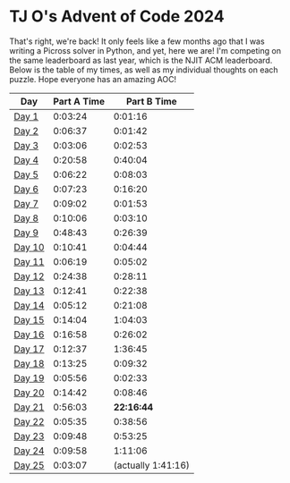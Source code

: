 # TJ O's Advent of Code 2024

That's right, we're back! It only feels like a few months ago that I was writing a Picross solver in Python, and yet, here we are! I'm competing on the same leaderboard as last year, which is the NJIT ACM leaderboard. Below is the table of my times, as well as my individual thoughts on each puzzle. Hope everyone has an amazing AOC!

| Day | Part A Time | Part B Time |
|---|---|---|
| [Day 1](notes/01.md) | 0:03:24 | 0:01:16 |
| [Day 2](notes/02.md) | 0:06:37 | 0:01:42 |
| [Day 3](notes/03.md) | 0:03:06 | 0:02:53 |
| [Day 4](notes/04.md) | 0:20:58 | 0:40:04 |
| [Day 5](notes/05.md) | 0:06:22 | 0:08:03 |
| [Day 6](notes/06.md) | 0:07:23 | 0:16:20 |
| [Day 7](notes/07.md) | 0:09:02 | 0:01:53 |
| [Day 8](notes/08.md) | 0:10:06 | 0:03:10 |
| [Day 9](notes/09.md) | 0:48:43 | 0:26:39 |
| [Day 10](notes/10.md) | 0:10:41 | 0:04:44 |
| [Day 11](notes/11.md) | 0:06:19 | 0:05:02 |
| [Day 12](notes/12.md) | 0:24:38 | 0:28:11 |
| [Day 13](notes/13.md) | 0:12:41 | 0:22:38 |
| [Day 14](notes/14.md) | 0:05:12 | 0:21:08 |
| [Day 15](notes/15.md) | 0:14:04 | 1:04:03 |
| [Day 16](notes/16.md) | 0:16:58 | 0:26:02 |
| [Day 17](notes/17.md) | 0:12:37 | 1:36:45 |
| [Day 18](notes/18.md) | 0:13:25 | 0:09:32 |
| [Day 19](notes/19.md) | 0:05:56 | 0:02:33 |
| [Day 20](notes/20.md) | 0:14:42 | 0:08:46 |
| [Day 21](notes/21.md) | 0:56:03 | **22:16:44** |
| [Day 22](notes/22.md) | 0:05:35 | 0:38:56 |
| [Day 23](notes/23.md) | 0:09:48 | 0:53:25 |
| [Day 24](notes/24.md) | 0:09:58 | 1:11:06 |
| [Day 25](notes/25.md) | 0:03:07 | (actually 1:41:16) |